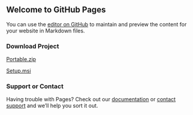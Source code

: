 ## Welcome to GitHub Pages

You can use the [editor on GitHub](https://github.com/ibrahimaglr/Image-to-Text-.NET-Framework/edit/gh-pages/index.md) to maintain and preview the content for your website in Markdown files.

### Download Project
[Portable.zip](https://ibrahimaglr.github.io/Image-to-Text-.NET-Framework/raw/gh-pages/Image-to-Text-Portable.zip)


[Setup.msi](https://ibrahimaglr.github.io/Image-to-Text-.NET-Framework/Image-to-Text-.NET-Framework/raw/gh-pages/ImagetoText_Setup.msi)

### Support or Contact

Having trouble with Pages? Check out our [documentation](https://docs.github.com/categories/github-pages-basics/) or [contact support](https://support.github.com/contact) and we’ll help you sort it out.
